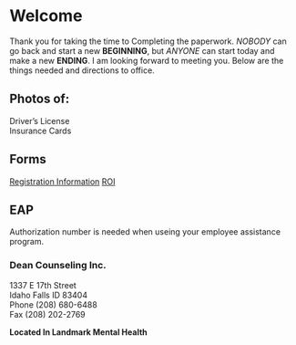 # Welcome

Thank you for taking the time to Completing the paperwork.  *NOBODY* can go back and start a new **BEGINNING**, but *ANYONE* can start today and make a new **ENDING**.  I am looking forward to meeting you. Below are the things needed and directions to office.

## Photos of:

> 
Driver’s License     
Insurance Cards    
>    
 
## Forms
    
> 
[Registration Information](https://dcitd.github.io/Registration/) 
[ROI](https://dcitd.github.io/ROI/)
>

## EAP

> 
Authorization number is needed when useing your employee assistance program.
> 

### Dean Counseling Inc.   
1337 E 17th Street   
Idaho Falls ID 83404      
Phone (208) 680-6488    
Fax (208) 202-2769   

**Located In Landmark Mental Health**
